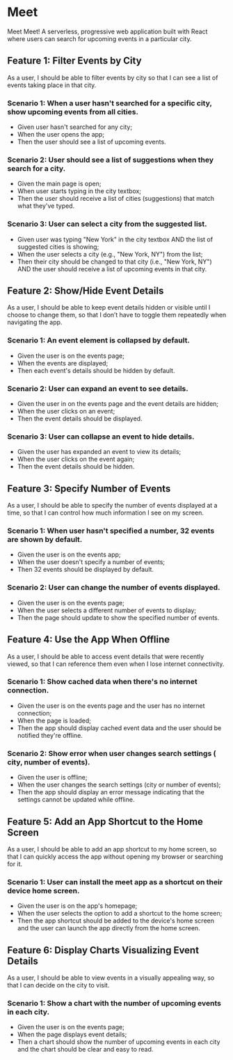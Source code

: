 # Meet

Meet Meet! A serverless, progressive web application built with React where users can search for upcoming events in a particular city. 

## Feature 1: Filter Events by City
As a user, I should be able to filter events by city so that I can see a list of events taking place in that city.

### Scenario 1: When a user hasn't searched for a specific city, show upcoming events from all cities.

  * Given user hasn't searched for any city;
  * When the user opens the app;
  * Then the user should see a list of upcoming events.

### Scenario 2: User should see a list of suggestions when they search for a city.

  * Given the main page is open;
  * When user starts typing in the city textbox;
  * Then the user should receive a list of cities (suggestions) that match what they've typed.

### Scenario 3: User can select a city from the suggested list.

  * Given user was typing "New York" in the city textbox AND the list of suggested cities is showing;
  * When the user selects a city (e.g., "New York, NY") from the list;
  * Then their city should be changed to that city (i.e., "New York, NY") AND the user should receive a list of upcoming events in that city.


## Feature 2: Show/Hide Event Details
As a user, I should be able to keep event details hidden or visible until I choose to change them, so that I don’t have to toggle them repeatedly when navigating the app.

### Scenario 1: An event element is collapsed by default.

  * Given the user is on the events page;
  * When the events are displayed;
  * Then each event's details should be hidden by default.

### Scenario 2: User can expand an event to see details.

  * Given the user in on the events page and the event details are hidden;
  * When the user clicks on an event;
  * Then the event details should be displayed.

### Scenario 3: User can collapse an event to hide details.

  * Given the user has expanded an event to view its details;
  * When the user clicks on the event again;
  * Then the event details should be hidden.


## Feature 3: Specify Number of Events
As a user, I should be able to specify the number of events displayed at a time, so that I can control how much information I see on my screen.

### Scenario 1: When user hasn't specified a number, 32 events are shown by default.

  * Given the user is on the events app;
  * When the user doesn't specify a number of events;
  * Then 32 events should be displayed by default.

### Scenario 2: User can change the number of events displayed.

  * Given the user is on the events page;
  * When the user selects a different number of events to display;
  * Then the page should update to show the specified number of events.


## Feature 4: Use the App When Offline
As a user, I should be able to access event details that were recently viewed, so that I can reference them even when I lose internet connectivity.

### Scenario 1: Show cached data when there's no internet connection.

  * Given the user is on the events page and the user has no internet connection;
  * When the page is loaded;
  * Then the app should display cached event data and the user should be notified they're offline.

### Scenario 2: Show error when user changes search settings ( city, number of events).

  * Given the user is offline;
  * When the user changes the search settings (city or number of events);
  * Then the app should display an error message indicating that the settings cannot be updated while offline.


## Feature 5: Add an App Shortcut to the Home Screen
As a user, I should be able to add an app shortcut to my home screen, so that I can quickly access the app without opening my browser or searching for it.

### Scenario 1: User can install the meet app as a shortcut on their device home screen.

  * Given the user is on the app's homepage;
  * When the user selects the option to add a shortcut to the home screen;
  * Then the app shortcut should be added to the device's home screen and the user can launch the app directly from the home screen.


## Feature 6: Display Charts Visualizing Event Details
As a user, I should be able to view events in a visually appealing way, so that I can decide on the city to visit. 

### Scenario 1: Show a chart with the number of upcoming events in each city.

  * Given the user is on the events page;
  * When the page displays event details;
  * Then a chart should show the number of upcoming events in each city and the chart should be clear and easy to read.

